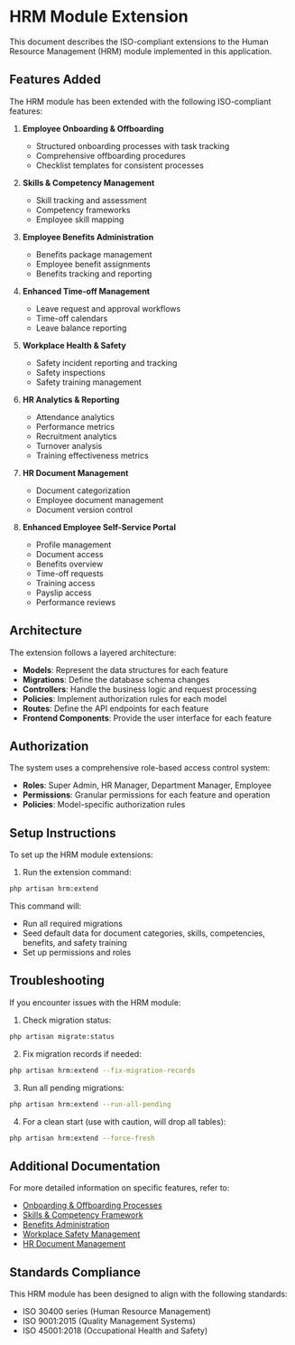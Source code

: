 # HRM Module Extension

This document describes the ISO-compliant extensions to the Human Resource Management (HRM) module implemented in this application.

## Features Added

The HRM module has been extended with the following ISO-compliant features:

1. **Employee Onboarding & Offboarding**
   - Structured onboarding processes with task tracking
   - Comprehensive offboarding procedures
   - Checklist templates for consistent processes

2. **Skills & Competency Management**
   - Skill tracking and assessment
   - Competency frameworks
   - Employee skill mapping

3. **Employee Benefits Administration**
   - Benefits package management
   - Employee benefit assignments
   - Benefits tracking and reporting

4. **Enhanced Time-off Management**
   - Leave request and approval workflows
   - Time-off calendars
   - Leave balance reporting

5. **Workplace Health & Safety**
   - Safety incident reporting and tracking
   - Safety inspections
   - Safety training management

6. **HR Analytics & Reporting**
   - Attendance analytics
   - Performance metrics
   - Recruitment analytics
   - Turnover analysis
   - Training effectiveness metrics

7. **HR Document Management**
   - Document categorization
   - Employee document management
   - Document version control

8. **Enhanced Employee Self-Service Portal**
   - Profile management
   - Document access
   - Benefits overview
   - Time-off requests
   - Training access
   - Payslip access
   - Performance reviews

## Architecture

The extension follows a layered architecture:

- **Models**: Represent the data structures for each feature
- **Migrations**: Define the database schema changes
- **Controllers**: Handle the business logic and request processing
- **Policies**: Implement authorization rules for each model
- **Routes**: Define the API endpoints for each feature
- **Frontend Components**: Provide the user interface for each feature

## Authorization

The system uses a comprehensive role-based access control system:

- **Roles**: Super Admin, HR Manager, Department Manager, Employee
- **Permissions**: Granular permissions for each feature and operation
- **Policies**: Model-specific authorization rules

## Setup Instructions

To set up the HRM module extensions:

1. Run the extension command:

```bash
php artisan hrm:extend
```

This command will:
- Run all required migrations
- Seed default data for document categories, skills, competencies, benefits, and safety training
- Set up permissions and roles

## Troubleshooting

If you encounter issues with the HRM module:

1. Check migration status:
```bash
php artisan migrate:status
```

2. Fix migration records if needed:
```bash
php artisan hrm:extend --fix-migration-records
```

3. Run all pending migrations:
```bash
php artisan hrm:extend --run-all-pending
```

4. For a clean start (use with caution, will drop all tables):
```bash
php artisan hrm:extend --force-fresh
```

## Additional Documentation

For more detailed information on specific features, refer to:
- [Onboarding & Offboarding Processes](docs/onboarding-offboarding.md)
- [Skills & Competency Framework](docs/skills-competency.md)
- [Benefits Administration](docs/benefits.md)
- [Workplace Safety Management](docs/workplace-safety.md)
- [HR Document Management](docs/document-management.md)

## Standards Compliance

This HRM module has been designed to align with the following standards:
- ISO 30400 series (Human Resource Management)
- ISO 9001:2015 (Quality Management Systems)
- ISO 45001:2018 (Occupational Health and Safety)
